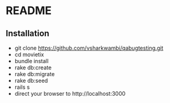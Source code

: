 # README
## Installation

* git clone https://github.com/vsharkwambi/qabugtesting.git
* cd movietix
* bundle install
* rake db:create
* rake db:migrate
* rake db:seed
* rails s
* direct your browser to http://localhost:3000

